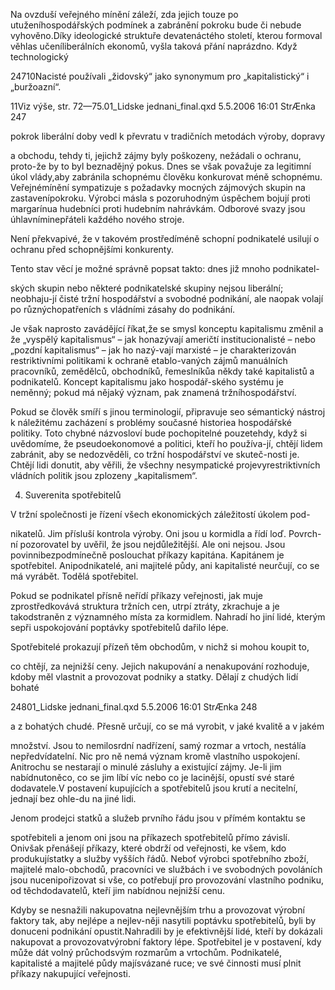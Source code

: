 
Na ovzduší veřejného mínění záleží, zda jejich touze po utuženíhospodářských podmínek a zabránění pokroku bude či nebude vyhověno.Díky ideologické struktuře devatenáctého století, kterou formoval věhlas učeníliberálních ekonomů, vyšla taková přání naprázdno. Když technologický

24710Nacisté používali „židovský“ jako synonymum pro „kapitalistický“ i „buržoazní“.

11Viz výše, str. 72—75.01_Lidske jednani_final.qxd 5.5.2006 16:01 StrÆnka 247

pokrok liberální doby vedl k převratu v tradičních metodách výroby, dopravy

a obchodu, tehdy ti, jejichž zájmy byly poškozeny, nežádali o ochranu, proto-že by to byl beznadějný pokus. Dnes se však považuje za legitimní úkol vlády,aby zabránila schopnému člověku konkurovat méně schopnému. Veřejnémínění sympatizuje s požadavky mocných zájmových skupin na zastavenípokroku. Výrobci másla s pozoruhodným úspěchem bojují proti margarínua hudebníci proti hudebním nahrávkám. Odborové svazy jsou úhlavníminepřáteli každého nového stroje.

Není překvapivé, že v takovém prostředíméně schopní podnikatelé usilují o ochranu před schopnějšími konkurenty.

Tento stav věcí je možné správně popsat takto: dnes již mnoho podnikatel-

ských skupin nebo některé podnikatelské skupiny nejsou liberální; neobhaju-jí čisté tržní hospodářství a svobodné podnikání, ale naopak volají po různýchopatřeních s vládními zásahy do podnikání.

Je však naprosto zavádějící říkat,že se smysl konceptu kapitalismu změnil a že „vyspělý kapitalismus“ – jak honazývají američtí institucionalisté – nebo „pozdní kapitalismus“ – jak ho nazý-vají marxisté – je charakterizován restriktivními politikami k ochraně etablo-vaných zájmů manuálních pracovníků, zemědělců, obchodníků, řemeslníkůa někdy také kapitalistů a podnikatelů. Koncept kapitalismu jako hospodář-ského systému je neměnný; pokud má nějaký význam, pak znamená tržníhospodářství.

Pokud se člověk smíří s jinou terminologií, připravuje seo sémantický nástroj k náležitému zacházení s problémy současné historiea hospodářské politiky. Toto chybné názvosloví bude pochopitelné pouzetehdy, když si uvědomíme, že pseudoekonomové a politici, kteří ho používa-jí, chtějí lidem zabránit, aby se nedozvěděli, co tržní hospodářství ve skuteč-nosti je. Chtějí lidi donutit, aby věřili, že všechny nesympatické projevyrestriktivních vládních politik jsou zplozeny „kapitalismem“.

4. Suverenita spotřebitelů

V tržní společnosti je řízení všech ekonomických záležitostí úkolem pod-

nikatelů. Jim přísluší kontrola výroby. Oni jsou u kormidla a řídí loď. Povrch-ní pozorovatel by uvěřil, že jsou nejdůležitější. Ale oni nejsou. Jsou povinnibezpodmínečně poslouchat příkazy kapitána. Kapitánem je spotřebitel. Anipodnikatelé, ani majitelé půdy, ani kapitalisté neurčují, co se má vyrábět. Todělá spotřebitel.

Pokud se podnikatel přísně neřídí příkazy veřejnosti, jak muje zprostředkovává struktura tržních cen, utrpí ztráty, zkrachuje a je takodstraněn z významného místa za kormidlem. Nahradí ho jiní lidé, kterým sepři uspokojování poptávky spotřebitelů dařilo lépe.

Spotřebitelé prokazují přízeň těm obchodům, v nichž si mohou koupit to,

co chtějí, za nejnižší ceny. Jejich nakupování a nenakupování rozhoduje, kdoby měl vlastnit a provozovat podniky a statky. Dělají z chudých lidí bohaté

24801_Lidske jednani_final.qxd 5.5.2006 16:01 StrÆnka 248

a z bohatých chudé. Přesně určují, co se má vyrobit, v jaké kvalitě a v jakém

množství. Jsou to nemilosrdní nadřízení, samý rozmar a vrtoch, nestálía nepředvídatelní. Nic pro ně nemá význam kromě vlastního uspokojení. Anitrochu se nestarají o minulé zásluhy a existující zájmy. Je-li jim nabídnutoněco, co se jim líbí víc nebo co je lacinější, opustí své staré dodavatele.V postavení kupujících a spotřebitelů jsou krutí a necitelní, jednají bez ohle-du na jiné lidi.

Jenom prodejci statků a služeb prvního řádu jsou v přímém kontaktu se

spotřebiteli a jenom oni jsou na příkazech spotřebitelů přímo závislí. Onivšak přenášejí příkazy, které obdrží od veřejnosti, ke všem, kdo produkujístatky a služby vyšších řádů. Neboť výrobci spotřebního zboží, majitelé malo-obchodů, pracovníci ve službách i ve svobodných povoláních jsou nucenipořizovat si vše, co potřebují pro provozování vlastního podniku, od těchdodavatelů, kteří jim nabídnou nejnižší cenu.

Kdyby se nesnažili nakupovatna nejlevnějším trhu a provozovat výrobní faktory tak, aby nejlépe a nejlev-něji nasytili poptávku spotřebitelů, byli by donuceni podnikání opustit.Nahradili by je efektivnější lidé, kteří by dokázali nakupovat a provozovatvýrobní faktory lépe. Spotřebitel je v postavení, kdy může dát volný průchodsvým rozmarům a vrtochům. Podnikatelé, kapitalisté a majitelé půdy majísvázané ruce; ve své činnosti musí plnit příkazy nakupující veřejnosti.
